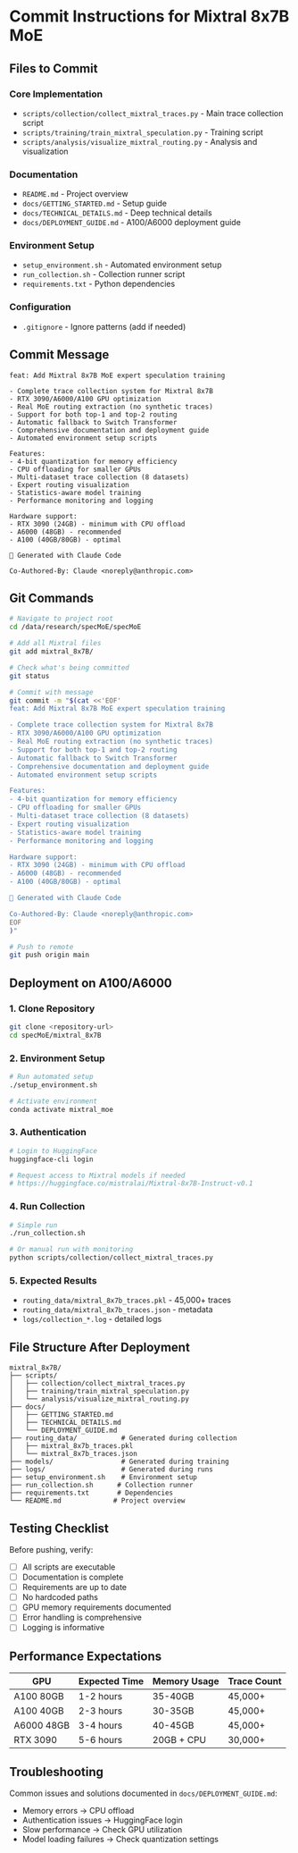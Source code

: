 # Commit Instructions for Mixtral 8x7B MoE

## Files to Commit

### Core Implementation
- `scripts/collection/collect_mixtral_traces.py` - Main trace collection script
- `scripts/training/train_mixtral_speculation.py` - Training script
- `scripts/analysis/visualize_mixtral_routing.py` - Analysis and visualization

### Documentation
- `README.md` - Project overview
- `docs/GETTING_STARTED.md` - Setup guide
- `docs/TECHNICAL_DETAILS.md` - Deep technical details
- `docs/DEPLOYMENT_GUIDE.md` - A100/A6000 deployment guide

### Environment Setup
- `setup_environment.sh` - Automated environment setup
- `run_collection.sh` - Collection runner script
- `requirements.txt` - Python dependencies

### Configuration
- `.gitignore` - Ignore patterns (add if needed)

## Commit Message

```
feat: Add Mixtral 8x7B MoE expert speculation training

- Complete trace collection system for Mixtral 8x7B
- RTX 3090/A6000/A100 GPU optimization
- Real MoE routing extraction (no synthetic traces)
- Support for both top-1 and top-2 routing
- Automatic fallback to Switch Transformer
- Comprehensive documentation and deployment guide
- Automated environment setup scripts

Features:
- 4-bit quantization for memory efficiency
- CPU offloading for smaller GPUs
- Multi-dataset trace collection (8 datasets)
- Expert routing visualization
- Statistics-aware model training
- Performance monitoring and logging

Hardware support:
- RTX 3090 (24GB) - minimum with CPU offload
- A6000 (48GB) - recommended
- A100 (40GB/80GB) - optimal

🤖 Generated with Claude Code

Co-Authored-By: Claude <noreply@anthropic.com>
```

## Git Commands

```bash
# Navigate to project root
cd /data/research/specMoE/specMoE

# Add all Mixtral files
git add mixtral_8x7B/

# Check what's being committed
git status

# Commit with message
git commit -m "$(cat <<'EOF'
feat: Add Mixtral 8x7B MoE expert speculation training

- Complete trace collection system for Mixtral 8x7B
- RTX 3090/A6000/A100 GPU optimization
- Real MoE routing extraction (no synthetic traces)
- Support for both top-1 and top-2 routing
- Automatic fallback to Switch Transformer
- Comprehensive documentation and deployment guide
- Automated environment setup scripts

Features:
- 4-bit quantization for memory efficiency
- CPU offloading for smaller GPUs
- Multi-dataset trace collection (8 datasets)
- Expert routing visualization
- Statistics-aware model training
- Performance monitoring and logging

Hardware support:
- RTX 3090 (24GB) - minimum with CPU offload
- A6000 (48GB) - recommended
- A100 (40GB/80GB) - optimal

🤖 Generated with Claude Code

Co-Authored-By: Claude <noreply@anthropic.com>
EOF
)"

# Push to remote
git push origin main
```

## Deployment on A100/A6000

### 1. Clone Repository
```bash
git clone <repository-url>
cd specMoE/mixtral_8x7B
```

### 2. Environment Setup
```bash
# Run automated setup
./setup_environment.sh

# Activate environment
conda activate mixtral_moe
```

### 3. Authentication
```bash
# Login to HuggingFace
huggingface-cli login

# Request access to Mixtral models if needed
# https://huggingface.co/mistralai/Mixtral-8x7B-Instruct-v0.1
```

### 4. Run Collection
```bash
# Simple run
./run_collection.sh

# Or manual run with monitoring
python scripts/collection/collect_mixtral_traces.py
```

### 5. Expected Results
- `routing_data/mixtral_8x7b_traces.pkl` - 45,000+ traces
- `routing_data/mixtral_8x7b_traces.json` - metadata
- `logs/collection_*.log` - detailed logs

## File Structure After Deployment

```
mixtral_8x7B/
├── scripts/
│   ├── collection/collect_mixtral_traces.py
│   ├── training/train_mixtral_speculation.py
│   └── analysis/visualize_mixtral_routing.py
├── docs/
│   ├── GETTING_STARTED.md
│   ├── TECHNICAL_DETAILS.md
│   └── DEPLOYMENT_GUIDE.md
├── routing_data/           # Generated during collection
│   ├── mixtral_8x7b_traces.pkl
│   └── mixtral_8x7b_traces.json
├── models/                 # Generated during training
├── logs/                   # Generated during runs
├── setup_environment.sh    # Environment setup
├── run_collection.sh      # Collection runner
├── requirements.txt       # Dependencies
└── README.md             # Project overview
```

## Testing Checklist

Before pushing, verify:
- [ ] All scripts are executable
- [ ] Documentation is complete
- [ ] Requirements are up to date
- [ ] No hardcoded paths
- [ ] GPU memory requirements documented
- [ ] Error handling is comprehensive
- [ ] Logging is informative

## Performance Expectations

| GPU | Expected Time | Memory Usage | Trace Count |
|-----|---------------|--------------|-------------|
| A100 80GB | 1-2 hours | 35-40GB | 45,000+ |
| A100 40GB | 2-3 hours | 30-35GB | 45,000+ |
| A6000 48GB | 3-4 hours | 40-45GB | 45,000+ |
| RTX 3090 | 5-6 hours | 20GB + CPU | 30,000+ |

## Troubleshooting

Common issues and solutions documented in `docs/DEPLOYMENT_GUIDE.md`:
- Memory errors → CPU offload
- Authentication issues → HuggingFace login
- Slow performance → Check GPU utilization
- Model loading failures → Check quantization settings